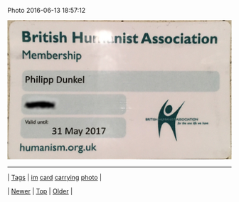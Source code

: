 <!--
title: Photo 2016-06-13 18
date: 2020-06-28T15:27:00.118Z
tags: im, card, carrying, photo
-->


Photo 2016-06-13 18:57:12

![](145869169304-0.jpg)

<!--BOTTOM-POST-NAVIGATION-->
---

| [Tags](tags.md) | [im](tag-im.md) [card](tag-card.md) [carrying](tag-carrying.md) [photo](tag-photo.md) |

| [Newer](145854302129.md) | [Top](index.md) | [Older](145906236329.md) |